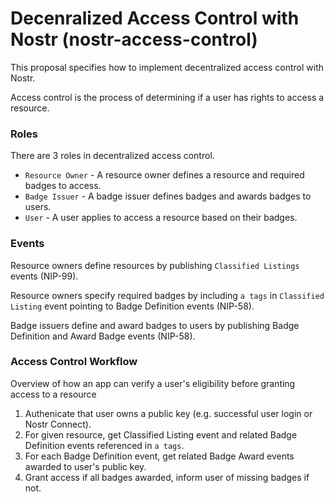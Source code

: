 # Decenralized Access Control with Nostr (nostr-access-control)

This proposal specifies how to implement decentralized access control with Nostr. 

Access control is the process of determining if a user has rights to access a resource. 

### Roles
There are 3 roles in decentralized access control.

- `Resource Owner` - A resource owner defines a resource and required badges to access.
- `Badge Issuer` - A badge issuer defines badges and awards badges to users.
- `User` - A user applies to access a resource based on their badges.

### Events
Resource owners define resources by publishing `Classified Listings` events (NIP-99).

Resource owners specify required badges by including `a tags` in `Classified Listing` event pointing to Badge Definition events (NIP-58).

Badge issuers define and award badges to users by publishing Badge Definition and Award Badge events (NIP-58).

### Access Control Workflow
Overview of how an app can verify a user's eligibility before granting access to a resource

1. Authenicate that user owns a public key (e.g. successful user login or Nostr Connect).
2. For given resource, get Classified Listing event and related Badge Definition events referenced in `a tags`.
3. For each Badge Definition event, get related Badge Award events awarded to user's public key.
4. Grant access if all badges awarded, inform user of missing badges if not.



